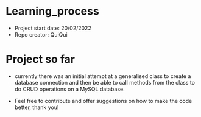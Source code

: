 # Learning_process

- Project start date: 20/02/2022
- Repo creator: QuiQui
 
# Project so far

- currently there was an initial attempt at a generalised class to create a database connection and then be able to call methods from the class to do CRUD operations on a MySQL database.


- Feel free to contribute and offer suggestions on how to make the code better, thank you!
